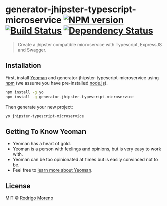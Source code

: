 # generator-jhipster-typescript-microservice [![NPM version][npm-image]][npm-url] [![Build Status][travis-image]][travis-url] [![Dependency Status][daviddm-image]][daviddm-url]
> Create a jhipster compatible microservice with Typescript, ExpressJS and Swagger.

## Installation

First, install [Yeoman](http://yeoman.io) and generator-jhipster-typescript-microservice using [npm](https://www.npmjs.com/) (we assume you have pre-installed [node.js](https://nodejs.org/)).

```bash
npm install -g yo
npm install -g generator-jhipster-typescript-microservice
```

Then generate your new project:

```bash
yo jhipster-typescript-microservice
```

## Getting To Know Yeoman

 * Yeoman has a heart of gold.
 * Yeoman is a person with feelings and opinions, but is very easy to work with.
 * Yeoman can be too opinionated at times but is easily convinced not to be.
 * Feel free to [learn more about Yeoman](http://yeoman.io/).

## License

MIT © [Rodrigo Moreno]()


[npm-image]: https://badge.fury.io/js/generator-jhipster-typescript-microservice.svg
[npm-url]: https://npmjs.org/package/generator-jhipster-typescript-microservice
[travis-image]: https://travis-ci.org/rodrigodmd/generator-jhipster-typescript-microservice.svg?branch=master
[travis-url]: https://travis-ci.org/rodrigodmd/generator-jhipster-typescript-microservice
[daviddm-image]: https://david-dm.org/rodrigodmd/generator-jhipster-typescript-microservice.svg?theme=shields.io
[daviddm-url]: https://david-dm.org/rodrigodmd/generator-jhipster-typescript-microservice
